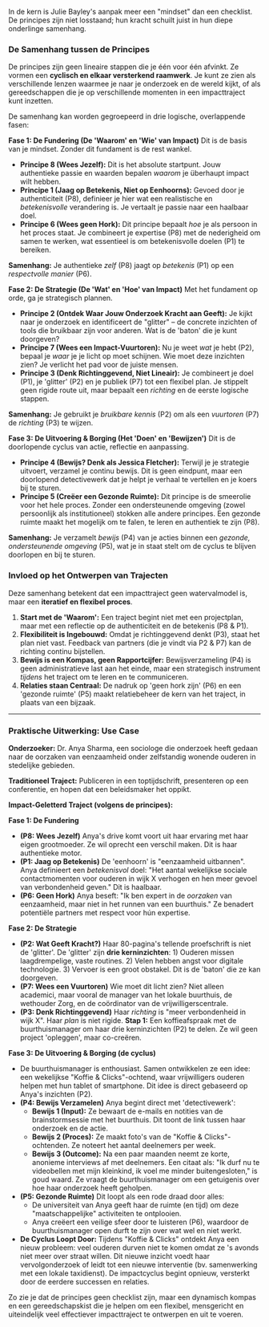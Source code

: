 In de kern is Julie Bayley's aanpak meer een "mindset" dan een checklist. De principes zijn niet losstaand; hun kracht schuilt juist in hun diepe onderlinge samenhang.

### De Samenhang tussen de Principes

De principes zijn geen lineaire stappen die je één voor één afvinkt. Ze vormen een **cyclisch en elkaar versterkend raamwerk**. Je kunt ze zien als verschillende lenzen waarmee je naar je onderzoek en de wereld kijkt, of als gereedschappen die je op verschillende momenten in een impacttraject kunt inzetten.

De samenhang kan worden gegroepeerd in drie logische, overlappende fasen:

**Fase 1: De Fundering (De 'Waarom' en 'Wie' van Impact)**
Dit is de basis van je mindset. Zonder dit fundament is de rest wankel.

*   **Principe 8 (Wees Jezelf):** Dit is het absolute startpunt. Jouw authentieke passie en waarden bepalen *waarom* je überhaupt impact wilt hebben.
*   **Principe 1 (Jaag op Betekenis, Niet op Eenhoorns):** Gevoed door je authenticiteit (P8), definieer je hier wat een realistische en *betekenisvolle* verandering is. Je vertaalt je passie naar een haalbaar doel.
*   **Principe 6 (Wees geen Hork):** Dit principe bepaalt *hoe* je als persoon in het proces staat. Je combineert je expertise (P8) met de nederigheid om samen te werken, wat essentieel is om betekenisvolle doelen (P1) te bereiken.

**Samenhang:** Je authentieke *zelf* (P8) jaagt op *betekenis* (P1) op een *respectvolle manier* (P6).

**Fase 2: De Strategie (De 'Wat' en 'Hoe' van Impact)**
Met het fundament op orde, ga je strategisch plannen.

*   **Principe 2 (Ontdek Waar Jouw Onderzoek Kracht aan Geeft):** Je kijkt naar je onderzoek en identificeert de "glitter" – de concrete inzichten of tools die bruikbaar zijn voor anderen. Wat is de 'baton' die je kunt doorgeven?
*   **Principe 7 (Wees een Impact-Vuurtoren):** Nu je weet *wat* je hebt (P2), bepaal je *waar* je je licht op moet schijnen. Wie moet deze inzichten zien? Je verlicht het pad voor de juiste mensen.
*   **Principe 3 (Denk Richtinggevend, Niet Lineair):** Je combineert je doel (P1), je 'glitter' (P2) en je publiek (P7) tot een flexibel plan. Je stippelt geen rigide route uit, maar bepaalt een *richting* en de eerste logische stappen.

**Samenhang:** Je gebruikt je *bruikbare kennis* (P2) om als een *vuurtoren* (P7) de *richting* (P3) te wijzen.

**Fase 3: De Uitvoering & Borging (Het 'Doen' en 'Bewijzen')**
Dit is de doorlopende cyclus van actie, reflectie en aanpassing.

*   **Principe 4 (Bewijs? Denk als Jessica Fletcher):** Terwijl je je strategie uitvoert, verzamel je continu bewijs. Dit is geen eindpunt, maar een doorlopend detectivewerk dat je helpt je verhaal te vertellen en je koers bij te sturen.
*   **Principe 5 (Creëer een Gezonde Ruimte):** Dit principe is de smeerolie voor het hele proces. Zonder een ondersteunende omgeving (zowel persoonlijk als institutioneel) stokken alle andere principes. Een gezonde ruimte maakt het mogelijk om te falen, te leren en authentiek te zijn (P8).

**Samenhang:** Je verzamelt *bewijs* (P4) van je acties binnen een *gezonde, ondersteunende omgeving* (P5), wat je in staat stelt om de cyclus te blijven doorlopen en bij te sturen.

### Invloed op het Ontwerpen van Trajecten

Deze samenhang betekent dat een impacttraject geen watervalmodel is, maar een **iteratief en flexibel proces**.

1.  **Start met de 'Waarom':** Een traject begint niet met een projectplan, maar met een reflectie op de authenticiteit en de betekenis (P8 & P1).
2.  **Flexibiliteit is Ingebouwd:** Omdat je richtinggevend denkt (P3), staat het plan niet vast. Feedback van partners (die je vindt via P2 & P7) kan de richting continu bijstellen.
3.  **Bewijs is een Kompas, geen Rapportcijfer:** Bewijsverzameling (P4) is geen administratieve last aan het einde, maar een strategisch instrument *tijdens* het traject om te leren en te communiceren.
4.  **Relaties staan Centraal:** De nadruk op 'geen hork zijn' (P6) en een 'gezonde ruimte' (P5) maakt relatiebeheer de kern van het traject, in plaats van een bijzaak.

---

### Praktische Uitwerking: Use Case

**Onderzoeker:** Dr. Anya Sharma, een sociologe die onderzoek heeft gedaan naar de oorzaken van eenzaamheid onder zelfstandig wonende ouderen in stedelijke gebieden.

**Traditioneel Traject:** Publiceren in een toptijdschrift, presenteren op een conferentie, en hopen dat een beleidsmaker het oppikt.

**Impact-Geletterd Traject (volgens de principes):**

**Fase 1: De Fundering**
*   **(P8: Wees Jezelf)** Anya's drive komt voort uit haar ervaring met haar eigen grootmoeder. Ze wil oprecht een verschil maken. Dit is haar authentieke motor.
*   **(P1: Jaag op Betekenis)** De 'eenhoorn' is "eenzaamheid uitbannen". Anya definieert een *betekenisvol* doel: "Het aantal wekelijkse sociale contactmomenten voor ouderen in wijk X verhogen en hen meer gevoel van verbondenheid geven." Dit is haalbaar.
*   **(P6: Geen Hork)** Anya beseft: "Ik ben expert in de *oorzaken* van eenzaamheid, maar niet in het runnen van een buurthuis." Ze benadert potentiële partners met respect voor hún expertise.

**Fase 2: De Strategie**
*   **(P2: Wat Geeft Kracht?)** Haar 80-pagina's tellende proefschrift is niet de 'glitter'. De 'glitter' zijn **drie kerninzichten**: 1) Ouderen missen laagdrempelige, vaste routines. 2) Velen hebben angst voor digitale technologie. 3) Vervoer is een groot obstakel. Dit is de 'baton' die ze kan doorgeven.
*   **(P7: Wees een Vuurtoren)** Wie moet dit licht zien? Niet alleen academici, maar vooral de manager van het lokale buurthuis, de wethouder Zorg, en de coördinator van de vrijwilligerscentrale.
*   **(P3: Denk Richtinggevend)** Haar *richting* is "meer verbondenheid in wijk X". Haar *plan* is niet rigide. **Stap 1:** Een koffieafspraak met de buurthuismanager om haar drie kerninzichten (P2) te delen. Ze wil geen project 'opleggen', maar co-creëren.

**Fase 3: De Uitvoering & Borging (de cyclus)**
*   De buurthuismanager is enthousiast. Samen ontwikkelen ze een idee: een wekelijkse "Koffie & Clicks"-ochtend, waar vrijwilligers ouderen helpen met hun tablet of smartphone. Dit idee is direct gebaseerd op Anya's inzichten (P2).
*   **(P4: Bewijs Verzamelen)** Anya begint direct met 'detectivewerk':
    *   **Bewijs 1 (Input):** Ze bewaart de e-mails en notities van de brainstormsessie met het buurthuis. Dit toont de link tussen haar onderzoek en de actie.
    *   **Bewijs 2 (Proces):** Ze maakt foto's van de "Koffie & Clicks"-ochtenden. Ze noteert het aantal deelnemers per week.
    *   **Bewijs 3 (Outcome):** Na een paar maanden neemt ze korte, anonieme interviews af met deelnemers. Een citaat als: "Ik durf nu te videobellen met mijn kleinkind, ik voel me minder buitengesloten," is goud waard. Ze vraagt de buurthuismanager om een getuigenis over hoe haar onderzoek heeft geholpen.
*   **(P5: Gezonde Ruimte)** Dit loopt als een rode draad door alles:
    *   De universiteit van Anya geeft haar de ruimte (en tijd) om deze "maatschappelijke" activiteiten te ontplooien.
    *   Anya creëert een veilige sfeer door te luisteren (P6), waardoor de buurthuismanager open durft te zijn over wat wel en niet werkt.
*   **De Cyclus Loopt Door:** Tijdens "Koffie & Clicks" ontdekt Anya een nieuw probleem: veel ouderen durven niet te komen omdat ze 's avonds niet meer over straat willen. Dit nieuwe inzicht voedt haar vervolgonderzoek of leidt tot een nieuwe interventie (bv. samenwerking met een lokale taxidienst). De impactcyclus begint opnieuw, versterkt door de eerdere successen en relaties.

Zo zie je dat de principes geen checklist zijn, maar een dynamisch kompas en een gereedschapskist die je helpen om een flexibel, mensgericht en uiteindelijk veel effectiever impacttraject te ontwerpen en uit te voeren.
